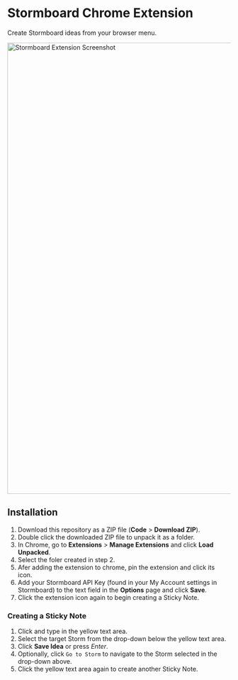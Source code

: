 # Stormboard Chrome Extension

Create Stormboard ideas from your browser menu.

<img width="1017" alt="Stormboard Extension Screenshot" src="https://user-images.githubusercontent.com/2923839/205201479-958de239-ebf8-4bde-a975-08d414801219.png">

## Installation

1. Download this repository as a ZIP file (**Code** > **Download ZIP**).
2. Double click the downloaded ZIP file to unpack it as a folder.
3. In Chrome, go to **Extensions** > **Manage Extensions** and click **Load Unpacked**.
4. Select the foler created in step 2.
5. Afer adding the extension to chrome, pin the extension and click its icon.
6. Add your Stormboard API Key (found in your My Account settings in Stormboard) to the text field in the **Options** page and click **Save**.
7. Click the extension icon again to begin creating a Sticky Note.

### Creating a Sticky Note

1. Click and type in the yellow text area.
2. Select the target Storm from the drop-down below the yellow text area.
3. Click **Save Idea** or press _Enter_.
4. Optionally, click `Go to Storm` to navigate to the Storm selected in the drop-down above.
5. Click the yellow text area again to create another Sticky Note.
